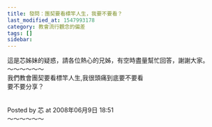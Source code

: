 ```yaml
---
title: 發問：團契要看標竿人生，我要不要看？
last_modified_at: 1547993178
category: 教會流行觀念的偏差
tags: []
sidebar: 
---
```


<p>這是芯姊妹的疑惑，請各位熱心的兄姊，有空時盡量幫忙回答，謝謝大家。<br/><!--more-->～～～～～～<br/>我們教會團契要看標竿人生,我很頭痛到底要不要看<br/>要不要分享？<br/><br/><br/>Posted by 芯 at 2008年06月9日 18:51 <br/>～～～～～～</p>